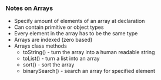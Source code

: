 ### Notes on Arrays
- Specify amount of elements of an array at declaration
- Can contain primitive or object types
- Every element in the array has to be the same type
- Arrays are indexed (zero based)
- Arrays class methods
	- toString() - turn the array into a human readable string
	- toList() - turn a list into an array
	- sort() - sort the array
	- binarySearch() - search an array for specified element
